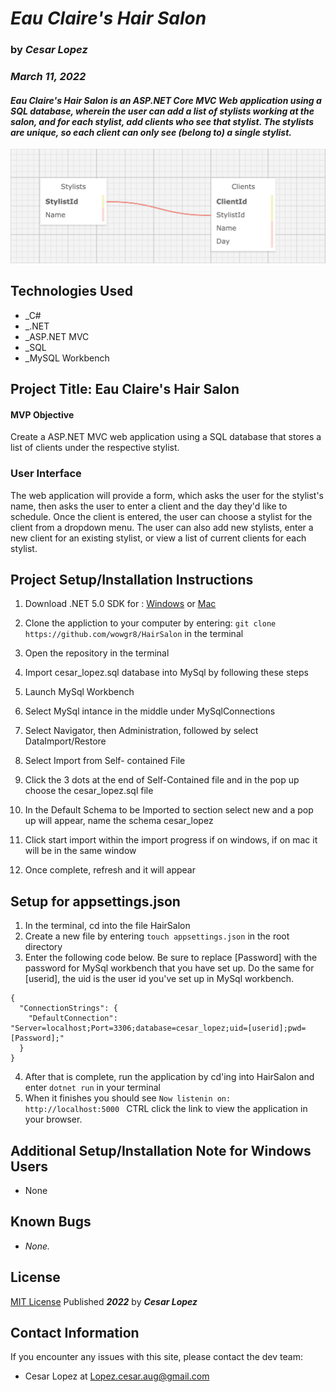 # _**Eau Claire's Hair Salon**_

### by _**Cesar Lopez**_

### _March 11, 2022_

#### _Eau Claire's Hair Salon is an ASP.NET Core MVC Web application using a SQL database, wherein the user can add a list of stylists working at the salon, and for each stylist, add clients who see that stylist. The stylists are unique, so each client can only see (belong to) a single stylist._

![](https://github.com/wowgr8/gifsV2/blob/main/eu-clair-hair-salon/hair-salon-sql-table.jpg)

## Technologies Used

- _C#
- _.NET
- _ASP.NET MVC
- _SQL
- _MySQL Workbench

## Project Title: Eau Claire's Hair Salon

#### MVP Objective

Create a ASP.NET MVC web application using a SQL database that stores a list of clients under the respective stylist.

### User Interface

The web application will provide a form, which asks the user for the stylist's name, then asks the user to enter a client and the day they'd like to schedule. Once the client is entered, the user can choose a stylist for the client from a dropdown menu. The user can also add new stylists, enter a new client for an existing stylist, or view a list of current clients for each stylist.

## Project Setup/Installation Instructions

1. Download .NET 5.0 SDK for : <a href="https://dotnet.microsoft.com/download/dotnet/thank-you/sdk-5.0.102-windows-x64-installer" target="_blank">Windows</a> or <a href="https://dotnet.microsoft.com/download/dotnet/thank-you/sdk-5.0.100-macos-x64-installer" target="_blank">Mac</a>

2. Clone the appliction to your computer by entering: ```git clone https://github.com/wowgr8/HairSalon``` in the terminal
3. Open the repository in the terminal 
4. Import cesar_lopez.sql database into MySql by following these steps 
5. Launch MySql Workbench 
6. Select MySql intance in the middle under MySqlConnections
7. Select Navigator, then Administration, followed by select DataImport/Restore 
8. Select Import from Self- contained File 
9. Click the 3 dots at the end of Self-Contained file and in the pop up choose the cesar_lopez.sql file
10. In the Default Schema to be Imported to section select new and a pop up will appear, name the schema cesar_lopez 
11. Click start import within the import progress if on windows, if on mac it will be in the same window
12. Once complete, refresh and it will appear

## Setup for appsettings.json
1. In the terminal, cd into the file HairSalon
2. Create a new file by entering `touch appsettings.json`  in the root directory
3. Enter the following code below. Be sure to replace [Password] with the password for MySql workbench that you have set up. Do the same for [userid], the uid is the user id you've set up in MySql workbench.
```
{
  "ConnectionStrings": {
    "DefaultConnection": "Server=localhost;Port=3306;database=cesar_lopez;uid=[userid];pwd=[Password];"
  }
}
```  
4. After that is complete, run the application by cd'ing into HairSalon and enter ```dotnet run``` in your terminal 
5. When it finishes you should see ```Now listenin on: http://localhost:5000 ``` CTRL click the link to view the application in your browser.

## Additional Setup/Installation Note for Windows Users

- None

## Known Bugs

- _None._

## License

[MIT License](https://opensource.org/licenses/MIT) Published _**2022**_ by _**Cesar Lopez**_

## Contact Information

If you encounter any issues with this site, please contact the dev team:

- Cesar Lopez at [Lopez.cesar.aug@gmail.com](mailto:lopez.cesar.aug@gmail.com)
